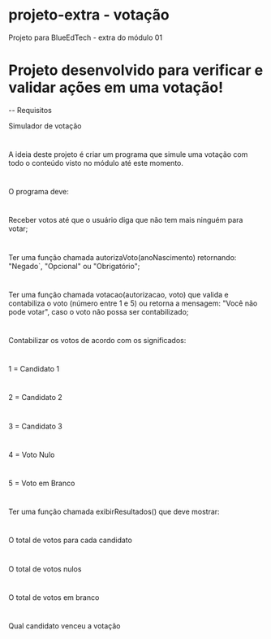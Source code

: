 # projeto-extra - votação
Projeto para BlueEdTech - extra do módulo 01

# Projeto desenvolvido para verificar e validar ações em uma votação!
-- Requisitos

Simulador de votação
#
A ideia deste projeto é criar um programa que simule uma votação com todo o conteúdo visto no módulo até este momento.
#
O programa deve:
#
Receber votos até que o usuário diga que não tem mais ninguém para votar;
#
Ter uma função chamada autorizaVoto(anoNascimento) retornando: "Negado`, "Opcional" ou "Obrigatório";
#
Ter uma função chamada votacao(autorizacao, voto) que valida e contabiliza o voto (número entre 1 e 5) ou retorna a mensagem: "Você não pode votar", caso o voto não possa ser 
contabilizado;
#
Contabilizar os votos de acordo com os significados:
#
1 = Candidato 1
#
2 = Candidato 2
#
3 = Candidato 3
#
4 = Voto Nulo
#
5 = Voto em Branco
#
Ter uma função chamada exibirResultados() que deve mostrar:
#
O total de votos para cada candidato
#
O total de votos nulos
#
O total de votos em branco
#
Qual candidato venceu a votação
